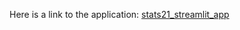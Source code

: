 

Here is a link to the application: 
[stats21_streamlit_app](https://bohe0122-stats21-streamlit-app-main-dln3hv.streamlit.app/)

